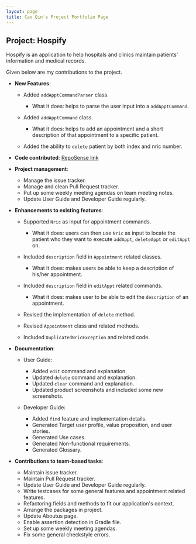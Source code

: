 ```yaml
---
layout: page
title: Cao Qin's Project Portfolio Page
---
```


## Project: Hospify

Hospify is an application to help hospitals and clinics maintain patients' information and medical records.

Given below are my contributions to the project.

* **New Features**:
  * Added `addApptCommandParser` class. 
    * What it does: helps to parse the user input into a `addApptCommand`.
    
  * Added `addApptCommand` class. 
    * What it does: helps to add an appointment and a short description of that appointment to a specific patient. 
    
  * Added the ability to `delete` patient by both index and nric number. 
        
  
* **Code contributed**: [RepoSense link](https://nus-cs2103-ay2021s1.github.io/tp-dashboard/#breakdown=true&search=ringo1225)


* **Project management**:
  * Manage the issue tracker. 
  * Manage and clean Pull Request tracker.
  * Put up some weekly meeting agendas on team meeting notes.
  * Update User Guide and Developer Guide regularly.
  

* **Enhancements to existing features**:
  * Supported `Nric` as input for appointment commands.
    * What it does: users can then use `Nric` as input to locate the patient who they want to execute `addAppt`, `deleteAppt` or `editAppt` on.
    
  * Included `description` field in  `Appointment` related classes.
      * What it does: makes users be able to keep a description of his/her appointment.
      
  * Included `description` field in  `editAppt` related commands.
    * What it does: makes user to be able to edit the `description` of an appointment.
    
  * Revised the implementation of `delete` method. 
  
  * Revised `Appointment` class and related methods. 
  
  * Included `DuplicatedNricException` and related code. 


* **Documentation**: 
  * User Guide:
    * Added `edit` command and explanation.
    * Updated `delete` command and explanation.
    * Updated `clear` command and explanation.
    * Updated product screenshots and included some new screenshots.
    
  * Developer Guide:
    * Added `find` feature and implementation details.    
    * Generated Target user profile, value proposition, and user stories.
    * Generated Use cases.
    * Generated Non-functional requirements.
    * Generated Glossary.
    
    
* **Contributions to team-based tasks**:
    * Maintain issue tracker.
    * Maintain Pull Request tracker.
    * Update User Guide and Developer Guide regularly.
    * Write testcases for some general features and appointment related features. 
    * Refactoring fields and methods to fit our application's context.
    * Arrange the packages in project.
    * Update Aboutus page.
    * Enable assertion detection in Gradle file. 
    * Set up some weekly meeting agendas.
    * Fix some general checkstyle errors.
    

